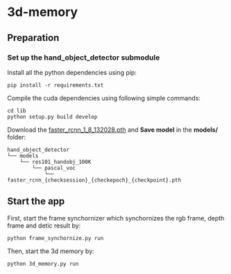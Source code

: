 # 3d-memory

## Preparation

### Set up the hand_object_detector submodule

Install all the python dependencies using pip:
```
pip install -r requirements.txt
```

Compile the cuda dependencies using following simple commands:
```
cd lib
python setup.py build develop
```

Download the [faster_rcnn_1_8_132028.pth](https://drive.google.com/open?id=1H2tWsZkS7tDF8q1-jdjx6V9XrK25EDbE) and **Save model** in the **models/** folder:
```
hand_object_detector
└── models
    └── res101_handobj_100K
        └── pascal_voc
            └── faster_rcnn_{checksession}_{checkepoch}_{checkpoint}.pth
```

## Start the app

First, start the frame synchornizer which synchornizes the rgb frame, depth frame and detic result by:
```
python frame_synchornize.py run
```

Then, start the 3d memory by:
```
python 3d_memory.py run
```

